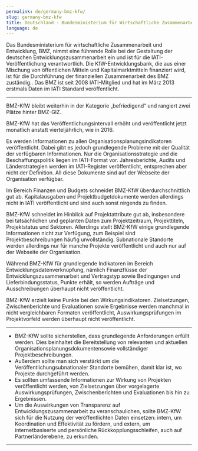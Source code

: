 ```yaml
---
permalink: de/germany-bmz-kfw/
slug: germany-bmz-kfw
title: Deutschland - Bundesministerium für Wirtschaftliche Zusammenarbeit und Entwicklung - KfW (BMZ-KfW)
language: de
---
```


Das Bundesministerium für wirtschaftliche Zusammenarbeit und Entwicklung, BMZ, nimmt eine führende Rolle bei der Gestaltung der deutschen Entwicklungszusammenarbeit ein und ist für die IATI-Veröffentlichung verantwortlich. Die KfW-Entwicklungsbank, die aus einer Mischung von öffentlichen Mitteln und Kapitalmarktmitteln finanziert wird, ist für die Durchführung der finanziellen Zusammenarbeit des BMZ zuständig.. Das BMZ ist seit 2008 IATI-Mitglied und hat im März 2013 erstmals Daten im IATI Standard veröffentlicht.

---

BMZ-KfW bleibt weiterhin in der Kategorie „befriedigend“ und rangiert zwei Plätze hinter BMZ-GIZ.

BMZ-KfW hat das Veröffentlichungsintervall erhöht und veröffentlicht jetzt monatlich anstatt vierteljährlich, wie in 2016.

Es werden Informationen zu allen Organisationsplanungsindikatoren veröffentlicht. Dabei gibt es jedoch grundlegende Probleme mit der Qualität der verfügbaren Informationen. Nur die Organisationsstrategie und die Beschaffungspolitik liegen im IATI-Format vor. Jahresberichte, Audits und Länderstrategien werden im IATI-Register veröffentlicht, entsprechen aber nicht der Definition. All diese Dokumente sind auf der Webseite der Organisation verfügbar.

Im Bereich Finanzen und Budgets schneidet BMZ-KfW überdurchschnittlich gut ab. Kapitalausgaben und Projektbudgetdokumente werden allerdings nicht in IATI veröffentlicht und sind auch sonst nirgends zu finden.

BMZ-KfW schneidet im Hinblick auf Projektattribute gut ab, insbesondere bei tatsächlichen und geplanten Daten zum Projektzeitraum, Projekttiteln, Projektstatus und Sektoren. Allerdings stellt BMZ-KfW einige grundlegende Informationen nicht zur Verfügung, zum Beispiel sind Projektbeschreibungen häufig unvollständig. Subnationale Standorte werden allerdings nur für manche Projekte veröffentlicht und auch nur auf der Webseite der Organisation.

Während BMZ-KfW für grundlegende Indikatoren im Bereich Entwicklungsdatenverknüpfung, nämlich Finanzflüsse der Entwicklungszusammenarbeit und Vertragstyp sowie Bedingungen und Lieferbindungsstatus, Punkte erhält, so werden Aufträge und Ausschreibungen überhaupt nicht veröffentlicht.

BMZ-KfW erzielt keine Punkte bei den Wirkungsindikatoren. Zielsetzungen, Zwischenberichte und Evaluationen sowie Ergebnisse werden manchmal in nicht vergleichbaren Formaten veröffentlicht, Auswirkungsprüfungen im Projektvorfeld werden überhaupt nicht veröffentlicht.

---

 * BMZ-KfW sollte sicherstellen, dass grundlegende Anforderungen erfüllt werden. Dies beinhaltet die Bereitstellung von relevanten und aktuellen Organisationsplanungsdokumentensowie vollständiger Projektbeschreibungen.
 * Außerdem sollte man sich verstärkt um die Veröffentlichungsubnationaler Standorte bemühen, damit klar ist, wo Projekte durchgeführt werden.
 * Es sollten umfassende Informationen zur Wirkung von Projekten veröffentlicht werden, von Zielsetzungen über vorgelagerte Auswirkungsprüfungen, Zwischenberichten und Evaluationen bis hin zu Ergebnissen.
 * Um die Auswirkungen von Transparenz auf Entwicklungszusammenarbeit zu veranschaulichen, sollte BMZ-KfW sich für die Nutzung der veröffentlichten Daten einsetzen: intern, um Koordination und Effektivität zu fördern, und extern, um internetbasiserte und persönliche Rückkopplungsschleifen, auch auf Partnerländerebene, zu erkunden.

---
